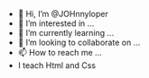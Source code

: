 - 👋 Hi, I’m @JOHnnyloper
- 👀 I’m interested in ...
- 🌱 I’m currently learning ...
- 💞️ I’m looking to collaborate on ...
- 📫 How to reach me ...
- I teach Html and Css

<!---
JOHnnyloper/JOHnnyloper is a ✨ special ✨ repository because its `README.md` (this file) appears on your GitHub profile.
You can click the Preview link to take a look at your changes.
--->
